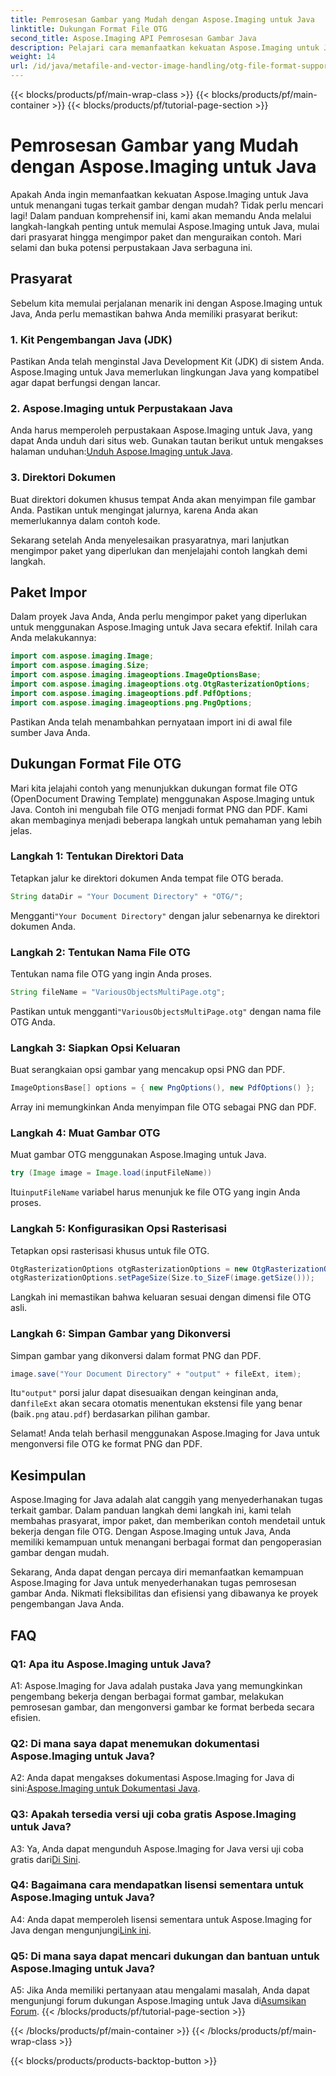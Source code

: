 ```yaml
---
title: Pemrosesan Gambar yang Mudah dengan Aspose.Imaging untuk Java
linktitle: Dukungan Format File OTG
second_title: Aspose.Imaging API Pemrosesan Gambar Java
description: Pelajari cara memanfaatkan kekuatan Aspose.Imaging untuk Java dalam panduan langkah demi langkah ini. Optimalkan pemrosesan gambar Anda dengan mudah.
weight: 14
url: /id/java/metafile-and-vector-image-handling/otg-file-format-support/
---
```


{{< blocks/products/pf/main-wrap-class >}}
{{< blocks/products/pf/main-container >}}
{{< blocks/products/pf/tutorial-page-section >}}

# Pemrosesan Gambar yang Mudah dengan Aspose.Imaging untuk Java

Apakah Anda ingin memanfaatkan kekuatan Aspose.Imaging untuk Java untuk menangani tugas terkait gambar dengan mudah? Tidak perlu mencari lagi! Dalam panduan komprehensif ini, kami akan memandu Anda melalui langkah-langkah penting untuk memulai Aspose.Imaging untuk Java, mulai dari prasyarat hingga mengimpor paket dan menguraikan contoh. Mari selami dan buka potensi perpustakaan Java serbaguna ini.

## Prasyarat

Sebelum kita memulai perjalanan menarik ini dengan Aspose.Imaging untuk Java, Anda perlu memastikan bahwa Anda memiliki prasyarat berikut:

### 1. Kit Pengembangan Java (JDK)

Pastikan Anda telah menginstal Java Development Kit (JDK) di sistem Anda. Aspose.Imaging untuk Java memerlukan lingkungan Java yang kompatibel agar dapat berfungsi dengan lancar.

### 2. Aspose.Imaging untuk Perpustakaan Java

 Anda harus memperoleh perpustakaan Aspose.Imaging untuk Java, yang dapat Anda unduh dari situs web. Gunakan tautan berikut untuk mengakses halaman unduhan:[Unduh Aspose.Imaging untuk Java](https://releases.aspose.com/imaging/java/).

### 3. Direktori Dokumen

Buat direktori dokumen khusus tempat Anda akan menyimpan file gambar Anda. Pastikan untuk mengingat jalurnya, karena Anda akan memerlukannya dalam contoh kode.

Sekarang setelah Anda menyelesaikan prasyaratnya, mari lanjutkan mengimpor paket yang diperlukan dan menjelajahi contoh langkah demi langkah.

## Paket Impor

Dalam proyek Java Anda, Anda perlu mengimpor paket yang diperlukan untuk menggunakan Aspose.Imaging untuk Java secara efektif. Inilah cara Anda melakukannya:

```java
import com.aspose.imaging.Image;
import com.aspose.imaging.Size;
import com.aspose.imaging.imageoptions.ImageOptionsBase;
import com.aspose.imaging.imageoptions.otg.OtgRasterizationOptions;
import com.aspose.imaging.imageoptions.pdf.PdfOptions;
import com.aspose.imaging.imageoptions.png.PngOptions;
```

Pastikan Anda telah menambahkan pernyataan import ini di awal file sumber Java Anda.

## Dukungan Format File OTG

Mari kita jelajahi contoh yang menunjukkan dukungan format file OTG (OpenDocument Drawing Template) menggunakan Aspose.Imaging untuk Java. Contoh ini mengubah file OTG menjadi format PNG dan PDF. Kami akan membaginya menjadi beberapa langkah untuk pemahaman yang lebih jelas.

### Langkah 1: Tentukan Direktori Data

Tetapkan jalur ke direktori dokumen Anda tempat file OTG berada.

```java
String dataDir = "Your Document Directory" + "OTG/";
```

 Mengganti`"Your Document Directory"` dengan jalur sebenarnya ke direktori dokumen Anda.

### Langkah 2: Tentukan Nama File OTG

Tentukan nama file OTG yang ingin Anda proses.

```java
String fileName = "VariousObjectsMultiPage.otg";
```

 Pastikan untuk mengganti`"VariousObjectsMultiPage.otg"` dengan nama file OTG Anda.

### Langkah 3: Siapkan Opsi Keluaran

Buat serangkaian opsi gambar yang mencakup opsi PNG dan PDF.

```java
ImageOptionsBase[] options = { new PngOptions(), new PdfOptions() };
```

Array ini memungkinkan Anda menyimpan file OTG sebagai PNG dan PDF.

### Langkah 4: Muat Gambar OTG

Muat gambar OTG menggunakan Aspose.Imaging untuk Java.

```java
try (Image image = Image.load(inputFileName))
```

 Itu`inputFileName` variabel harus menunjuk ke file OTG yang ingin Anda proses.

### Langkah 5: Konfigurasikan Opsi Rasterisasi

Tetapkan opsi rasterisasi khusus untuk file OTG.

```java
OtgRasterizationOptions otgRasterizationOptions = new OtgRasterizationOptions();
otgRasterizationOptions.setPageSize(Size.to_SizeF(image.getSize()));
```

Langkah ini memastikan bahwa keluaran sesuai dengan dimensi file OTG asli.

### Langkah 6: Simpan Gambar yang Dikonversi

Simpan gambar yang dikonversi dalam format PNG dan PDF.

```java
image.save("Your Document Directory" + "output" + fileExt, item);
```

 Itu`"output"` porsi jalur dapat disesuaikan dengan keinginan anda, dan`fileExt` akan secara otomatis menentukan ekstensi file yang benar (baik`.png` atau`.pdf`) berdasarkan pilihan gambar.

Selamat! Anda telah berhasil menggunakan Aspose.Imaging for Java untuk mengonversi file OTG ke format PNG dan PDF.

## Kesimpulan

Aspose.Imaging for Java adalah alat canggih yang menyederhanakan tugas terkait gambar. Dalam panduan langkah demi langkah ini, kami telah membahas prasyarat, impor paket, dan memberikan contoh mendetail untuk bekerja dengan file OTG. Dengan Aspose.Imaging untuk Java, Anda memiliki kemampuan untuk menangani berbagai format dan pengoperasian gambar dengan mudah.

Sekarang, Anda dapat dengan percaya diri memanfaatkan kemampuan Aspose.Imaging for Java untuk menyederhanakan tugas pemrosesan gambar Anda. Nikmati fleksibilitas dan efisiensi yang dibawanya ke proyek pengembangan Java Anda.

## FAQ

### Q1: Apa itu Aspose.Imaging untuk Java?

A1: Aspose.Imaging for Java adalah pustaka Java yang memungkinkan pengembang bekerja dengan berbagai format gambar, melakukan pemrosesan gambar, dan mengonversi gambar ke format berbeda secara efisien.

### Q2: Di mana saya dapat menemukan dokumentasi Aspose.Imaging untuk Java?

 A2: Anda dapat mengakses dokumentasi Aspose.Imaging for Java di sini:[Aspose.Imaging untuk Dokumentasi Java](https://reference.aspose.com/imaging/java/).

### Q3: Apakah tersedia versi uji coba gratis Aspose.Imaging untuk Java?

 A3: Ya, Anda dapat mengunduh Aspose.Imaging for Java versi uji coba gratis dari[Di Sini](https://releases.aspose.com/).

### Q4: Bagaimana cara mendapatkan lisensi sementara untuk Aspose.Imaging untuk Java?

A4: Anda dapat memperoleh lisensi sementara untuk Aspose.Imaging for Java dengan mengunjungi[Link ini](https://purchase.aspose.com/temporary-license/).

### Q5: Di mana saya dapat mencari dukungan dan bantuan untuk Aspose.Imaging untuk Java?

 A5: Jika Anda memiliki pertanyaan atau mengalami masalah, Anda dapat mengunjungi forum dukungan Aspose.Imaging untuk Java di[Asumsikan Forum](https://forum.aspose.com/).
{{< /blocks/products/pf/tutorial-page-section >}}

{{< /blocks/products/pf/main-container >}}
{{< /blocks/products/pf/main-wrap-class >}}

{{< blocks/products/products-backtop-button >}}
